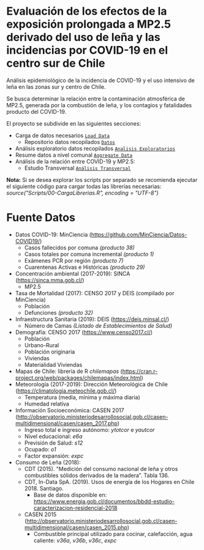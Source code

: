 Evaluación de los efectos de la exposición prolongada a MP2.5 derivado del uso de leña y las incidencias por COVID-19 en el centro sur de Chile
================
Análisis epidemiológico de la incidencia de COVID-19 y el uso intensivo de leña en las zonas sur y centro de Chile.

Se busca determinar la relación entre la contaminación atmosférica de MP2.5, generada por la combustión de leña, y 
los contagios y fatalidades producto del COVID-19.

El proyecto se subdivide en las siguientes secciones:
* Carga de datos necesarios [`Load Data`](https://github.com/pmbusch/Analisis-COVID-MP2.5/tree/master/Scripts/Load_Data)
	* Repositorio datos recopilados [`Datos`](https://github.com/pmbusch/Analisis-COVID-MP2.5/tree/master/Data/Data_Original)
* Análisis exploratorio datos recopilados [`Analisis Exploratorios`](https://github.com/pmbusch/Analisis-COVID-MP2.5/tree/master/Scripts/Analisis_Exploratorios)
* Resume datos a nivel comunal [`Aggregate Data`](https://github.com/pmbusch/Analisis-COVID-MP2.5/tree/master/Scripts/Aggregate_Data)
* Análisis de la relación entre COVID-19 y MP2.5:
	* Estudio Transversal [`Análisis Transversal`](https://github.com/pmbusch/Analisis-COVID-MP2.5/tree/master/Scripts/05-AnalisisTransversal.R)

**Nota:** Si se desea explorar los scripts por separado se recomienda ejecutar el siguiente código para cargar todas las librerías necesarias: *source("Scripts/00-CargaLibrerias.R", encoding = "UTF-8")*

# Fuente Datos
* Datos COVID-19: MinCiencia (https://github.com/MinCiencia/Datos-COVID19/)
	* Casos fallecidos por comuna *(producto 38)*
	* Casos totales por comuna incremental *(producto 1)*
	* Exámenes PCR por región *(producto 7)*
	* Cuarentenas Activas e Históricas *(producto 29)*
* Concentración ambiental (2017-2019): SINCA (https://sinca.mma.gob.cl/)
	* MP2.5
* Tasa de Mortalidad (2017): CENSO 2017 y DEIS (compilado por MinCiencia)
	* Población 
	* Defunciones *(producto 32)*
* Infraestructura Sanitaria (2019): DEIS (https://deis.minsal.cl/)
	* Número de Camas *(Listado de Establecimientos de Salud)*
* Demografía: CENSO 2017 (https://www.censo2017.cl/)
	* Población
	* Urbano-Rural
	* Población originaria
	* Viviendas
	* Materialidad Viviendas
* Mapas de Chile: librería de R *chilemapas* (https://cran.r-project.org/web/packages/chilemapas/index.html)
* Meteorología (2017-2019): Dirección Meteorológica de Chile (https://climatologia.meteochile.gob.cl/)
	* Temperatura (media, mínima y máxima diaria)
	* Humedad relativa
* Información Socioeconómica: CASEN 2017 (http://observatorio.ministeriodesarrollosocial.gob.cl/casen-multidimensional/casen/casen_2017.php)
	* Ingreso total e ingreso autónomo: *ytotcor* e *yautcor*
	* Nivel educacional: *e6a* 
	* Previsión de Salud: *s12* 
	* Ocupado: *o1*
	* Factor expansión: *expc*
* Consumo de Leña (2018): 
	* CDT (2015). "Medición del consumo nacional de leña y otros combustibles sólidos derivados de la madera”. Tabla 136.
	* CDT, In-Data SpA. (2019). Usos de energía de los Hogares en Chile 2018. Santiago.
		* Base de datos disponible en: https://www.energia.gob.cl/documentos/bbdd-estudio-caracterizacion-residencial-2018
	* CASEN 2015 (http://observatorio.ministeriodesarrollosocial.gob.cl/casen-multidimensional/casen/casen_2015.php)
		* Combustible principal utilizado para cocinar, calefacción, agua caliente: *v36a*, *v36b*, *v36c*, *expc*
